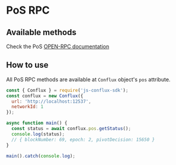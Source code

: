# PoS RPC

## Available methods

Check the PoS [OPEN-RPC documentation](https://playground.open-rpc.org/?schemaUrl=https://raw.githubusercontent.com/conflux-fans/conflux-rpc-doc/pos/pos-openrpc.json&uiSchema%5BappBar%5D%5Bui:splitView%5D=false)

## How to use

All PoS RPC methods are available at `Conflux` object's `pos` attribute.

```js
const { Conflux } = require('js-conflux-sdk');
const conflux = new Conflux({
  url: 'http://localhost:12537',
  networkId: 1
});

async function main() {
  const status = await conflux.pos.getStatus();
  console.log(status);
  // { blockNumber: 69, epoch: 2, pivotDecision: 15650 }
}

main().catch(console.log);
```
